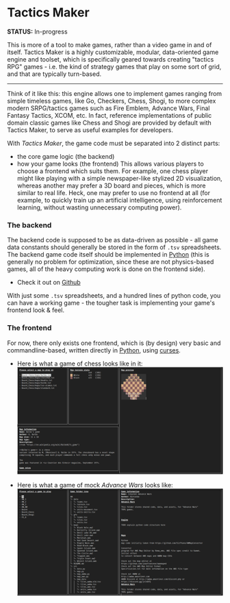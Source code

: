 
# Tactics Maker

**STATUS:** In-progress

This is more of a tool to make games, rather than a video game in and of itself.
Tactics Maker is a highly customizable, modular, data-oriented game engine and toolset,
which is specifically geared towards creating "tactics RPG" games - i.e. the kind of
strategy games that play on some sort of grid, and that are typically turn-based.

---

Think of it like this: this engine allows one to implement games ranging from simple timeless games,
like Go, Checkers, Chess, Shogi, to more complex modern SRPG/tactics games such as
Fire Emblem, Advance Wars, Final Fantasy Tactics, XCOM, etc.
In fact, reference implementations of public domain classic games like Chess and Shogi
are provided by default with Tactics Maker, to serve as useful examples for developers.

With *Tactics Maker*, the game code must be separated into 2 distinct parts:
- the core game logic (the backend)
- how your game looks (the frontend)
This allows various players to choose a frontend which suits them.
For example, one chess player might like playing with a simple newspaper-like stylized 2D visualization,
whereas another may prefer a 3D board and pieces, which is more similar to real life.
Heck, one may prefer to use no frontend at all (for example, to quickly train up an artificial intelligence,
using reinforcement learning, without wasting unnecessary computing power).

### The backend

The backend code is supposed to be as data-driven as possible - all game data constants should
generally be stored in the form of `.tsv` spreadsheets.
The backend game code itself should be implemented in [Python](https://python.org/)
(this is generally no problem for optimization, since these are not physics-based games,
all of the heavy computing work is done on the frontend side).

- Check it out on [Github](https://github.com/LexouDuck/Tactics-Maker)

With just some `.tsv` spreadsheets, and a hundred lines of python code, you can have a
working game - the tougher task is implementing your game's frontend look & feel.

### The frontend

For now, there only exists one frontend, which is (by design) very basic and commandline-based,
written directly in [Python](https://python.org/), using [curses](https://docs.python.org/3/howto/curses.html).

- Here is what a game of chess looks like in it:
![](gameplay_chess-balbo.gif)

- Here is what a game of mock *Advance Wars* looks like:
![](gameplay_advance-wars.gif)

